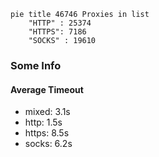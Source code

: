 
```mermaid
pie title 46746 Proxies in list
    "HTTP" : 25374
    "HTTPS": 7186
    "SOCKS" : 19610
```

### Some Info
#### Average Timeout

- mixed: 3.1s
- http: 1.5s
- https: 8.5s
- socks: 6.2s